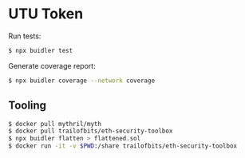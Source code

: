 # UTU Token

Run tests:

```Bash
$ npx buidler test
```

Generate coverage report:

```Bash
$ npx buidler coverage --network coverage
```

## Tooling

```Bash
$ docker pull mythril/myth
$ docker pull trailofbits/eth-security-toolbox
$ npx buidler flatten > flattened.sol
$ docker run -it -v $PWD:/share trailofbits/eth-security-toolbox
```
